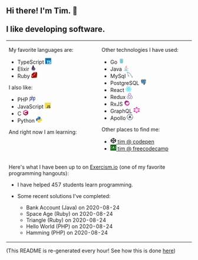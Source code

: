 
## Hi there! I'm Tim. 👋<br/><br/>I like developing software.

<table><tr><td valign="top" width="50%">

My favorite languages are:

- TypeScript <img src="https://raw.githubusercontent.com/neenjaw/neenjaw/master/img/typescript.png" alt="Logo for TypeScript" width="16px" height="16px">
- Elixir <img src="https://raw.githubusercontent.com/neenjaw/neenjaw/master/img/elixir.png" alt="Logo for Elixir" width="16px" height="16px">
- Ruby <img src="https://raw.githubusercontent.com/neenjaw/neenjaw/master/img/ruby.png" alt="Logo for Ruby" width="16px" height="16px">

I also like:

- PHP <img src="https://raw.githubusercontent.com/neenjaw/neenjaw/master/img/php.png" alt="Logo for PHP" width="16px" height="16px">
- JavaScript <img src="https://raw.githubusercontent.com/neenjaw/neenjaw/master/img/javascript.png" alt="Logo for JavaScript" width="16px" height="16px">
- C <img src="https://raw.githubusercontent.com/neenjaw/neenjaw/master/img/c-lang.png" alt="Logo for C" width="16px" height="16px">
- Python <img src="https://raw.githubusercontent.com/neenjaw/neenjaw/master/img/python.png" alt="Logo for Python" width="16px" height="16px">

And right now I am learning:

</td><td valign="top" width="50%">

Other technologies I have used:

- Go <img src="https://raw.githubusercontent.com/neenjaw/neenjaw/master/img/golang.png" alt="Logo for Go" width="16px" height="16px">
- Java <img src="https://raw.githubusercontent.com/neenjaw/neenjaw/master/img/java.png" alt="Logo for Java" width="16px" height="16px">
- MySql <img src="https://raw.githubusercontent.com/neenjaw/neenjaw/master/img/mysql.png" alt="Logo for MySql" width="16px" height="16px">
- PostgreSQL <img src="https://raw.githubusercontent.com/neenjaw/neenjaw/master/img/postgresql.png" alt="Logo for PostgreSQL" width="16px" height="16px">
- React <img src="https://raw.githubusercontent.com/neenjaw/neenjaw/master/img/react.png" alt="Logo for React" width="16px" height="16px">
- Redux <img src="https://raw.githubusercontent.com/neenjaw/neenjaw/master/img/redux.png" alt="Logo for Redux" width="16px" height="16px">
- RxJS <img src="https://raw.githubusercontent.com/neenjaw/neenjaw/master/img/rxjs.png" alt="Logo for RxJS" width="16px" height="16px">
- GraphQL <img src="https://raw.githubusercontent.com/neenjaw/neenjaw/master/img/graphql.png" alt="Logo for GraphQL" width="16px" height="16px">
- Apollo <img src="https://raw.githubusercontent.com/neenjaw/neenjaw/master/img/apollo.png" alt="Logo for Apollo" width="16px" height="16px">

Other places to find me:

- <a href="https://codepen.io/collection/Axyobk"><img src="https://raw.githubusercontent.com/neenjaw/neenjaw/master/img/codepen.png" alt="Logo for codepen" width="16px" height="16px"> tim @ codepen</a>
- <a href="https://www.freecodecamp.org/yxe_tim"><img src="https://raw.githubusercontent.com/neenjaw/neenjaw/master/img/freecodecamp.png" alt="Logo for freecodecamp" width="16px" height="16px"> tim @ freecodecamp</a>

</td></tr><tr><td colspan="2" valign="top" width="50%">

Here's what I have been up to on [Exercism.io](https://exercism.io) (one of my favorite programming hangouts)&#58;

- I have helped 457 students learn programming.
- Some recent solutions I've completed&#58;

  - Bank Account (Java) on 2020-08-24
  - Space Age (Ruby) on 2020-08-24
  - Triangle (Ruby) on 2020-08-24
  - Hello World (PHP) on 2020-08-24
  - Hamming (PHP) on 2020-08-24

</td></tr></table>

(This README is re-generated every hour! See how this is done [here](https://github.com/neenjaw/neenjaw/blob/master/.github/workflows/build.yaml))
